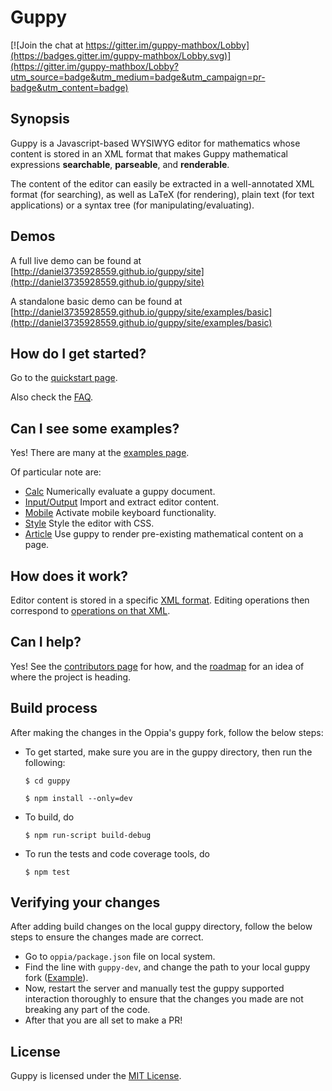 # Guppy

[![Join the chat at https://gitter.im/guppy-mathbox/Lobby](https://badges.gitter.im/guppy-mathbox/Lobby.svg)](https://gitter.im/guppy-mathbox/Lobby?utm_source=badge&utm_medium=badge&utm_campaign=pr-badge&utm_content=badge)

## Synopsis

Guppy is a Javascript-based WYSIWYG editor for mathematics whose
content is stored in an XML format that makes Guppy mathematical
expressions **searchable**, **parseable**, and **renderable**.

The content of the editor can easily be extracted in a well-annotated
XML format (for searching), as well as LaTeX (for rendering), plain
text (for text applications) or a syntax tree (for
manipulating/evaluating).

## Demos

A full live demo can be found at 
[http://daniel3735928559.github.io/guppy/site](http://daniel3735928559.github.io/guppy/site)

A standalone basic demo can be found at
[http://daniel3735928559.github.io/guppy/site/examples/basic](http://daniel3735928559.github.io/guppy/site/examples/basic)

## How do I get started?

Go to the [quickstart page](https://daniel3735928559.github.io/guppy/site/doc/quickstart).

Also check the [FAQ](https://daniel3735928559.github.io/guppy/site/doc/faq.html).

## Can I see some examples?

Yes!  There are many at the [examples page](https://daniel3735928559.github.io/guppy/site/examples).  

Of particular note are: 

* [Calc](https://daniel3735928559.github.io/guppy/site/examples/calc) Numerically evaluate a guppy document.
* [Input/Output](https://daniel3735928559.github.io/guppy/site/examples/io) Import and extract editor content.
* [Mobile](https://daniel3735928559.github.io/guppy/site/examples/osk) Activate mobile keyboard functionality.
* [Style](https://daniel3735928559.github.io/guppy/site/doc/style.html) Style the editor with CSS.
* [Article](https://daniel3735928559.github.io/guppy/site/examples/article) Use guppy to render pre-existing mathematical content on a page.

## How does it work?

Editor content is stored in a specific [XML format](https://daniel3735928559.github.io/guppy/site/doc/format.html).
Editing operations then correspond to [operations on that XML](https://daniel3735928559.github.io/guppy/site/doc/internals.html).

## Can I help?

Yes!  See the [contributors page](https://daniel3735928559.github.io/guppy/site/contribute) for how, and the
[roadmap](https://daniel3735928559.github.io/guppy/site/doc/roadmap.html)
for an idea of where the project is heading.

## Build process
After making the changes in the Oppia's guppy fork, follow the below steps:
* To get started, make sure you are in the guppy directory, then run the following:
  ```
  $ cd guppy
  ```
  ```
  $ npm install --only=dev
  ```
*  To build, do
   ```
   $ npm run-script build-debug
   ```
*  To run the tests and code coverage tools, do
   ```
   $ npm test
   ```
## Verifying your changes
After adding build changes on the local guppy directory, follow the below steps to ensure the changes made are correct.
* Go to ``oppia/package.json`` file on local system.
* Find the line with ``guppy-dev``, and change the path to your local guppy fork ([Example](https://github.com/oppia/guppy/pull/9#issuecomment-1967417760)).
* Now, restart the server and manually test the guppy supported interaction thoroughly to ensure that the changes you made are not breaking any part of the code.
* After that you are all set to make a PR!
  
## License

Guppy is licensed under the [MIT License](http://opensource.org/licenses/MIT).
